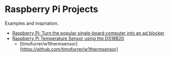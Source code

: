 # Raspberry Pi Projects

Examples and inspriation.

* [Raspberry Pi: Turn the popular single-board computer into an ad blocker](https://www.notebookcheck.net/Raspberry-Pi-Turn-the-popular-single-board-computer-into-an-ad-blocker.460236.0.html)
* [Raspberry Pi Temperature Sensor using the DS18B20](https://pimylifeup.com/raspberry-pi-temperature-sensor/)
   - [timofurrer/w1thermsensor](https://github.com/timofurrer/w1thermsensor}

